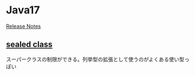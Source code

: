 # Java17
[Release Notes](https://www.oracle.com/java/technologies/javase/17-relnote-issues.html)
## [sealed class](https://openjdk.org/jeps/409)
スーパークラスの制限ができる。列挙型の拡張として使うのがよくある使い型っぽい